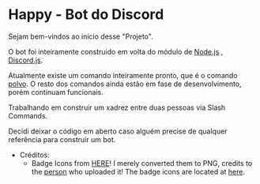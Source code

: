 # Happy - Bot do Discord

Sejam bem-vindos ao início desse "Projeto".

O bot foi inteiramente construido em volta do módulo de [Node.js](https://nodejs.org/en/)
, [Discord.js](https://discord.js.org/#/docs/main/stable/general/welcome).

Atualmente existe um comando inteiramente pronto, que é o comando [polvo](commands/polvo.js). O resto dos comandos ainda estão em fase de desenvolvimento, porém continuam funcionais.

Trabalhando em construir um xadrez entre duas pessoas via Slash Commands.

Decidi deixar o código em aberto caso alguém precise de qualquer referência para construir um bot.

-   Créditos:
    -   Badge Icons from [HERE](https://github.com/Vtz7/Badges)! I merely converted them to PNG, credits to the [person](https://github.com/Vtz7) who uploaded it! The badge icons are located at [here](function/bagdes/img/).
